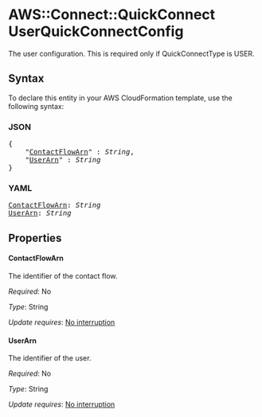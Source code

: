 # AWS::Connect::QuickConnect UserQuickConnectConfig

The user configuration. This is required only if QuickConnectType is USER.

## Syntax

To declare this entity in your AWS CloudFormation template, use the following syntax:

### JSON

<pre>
{
    "<a href="#contactflowarn" title="ContactFlowArn">ContactFlowArn</a>" : <i>String</i>,
    "<a href="#userarn" title="UserArn">UserArn</a>" : <i>String</i>
}
</pre>

### YAML

<pre>
<a href="#contactflowarn" title="ContactFlowArn">ContactFlowArn</a>: <i>String</i>
<a href="#userarn" title="UserArn">UserArn</a>: <i>String</i>
</pre>

## Properties

#### ContactFlowArn

The identifier of the contact flow.

_Required_: No

_Type_: String

_Update requires_: [No interruption](https://docs.aws.amazon.com/AWSCloudFormation/latest/UserGuide/using-cfn-updating-stacks-update-behaviors.html#update-no-interrupt)

#### UserArn

The identifier of the user.

_Required_: No

_Type_: String

_Update requires_: [No interruption](https://docs.aws.amazon.com/AWSCloudFormation/latest/UserGuide/using-cfn-updating-stacks-update-behaviors.html#update-no-interrupt)
